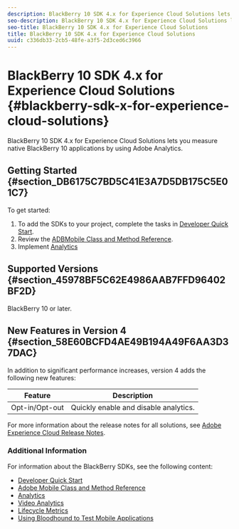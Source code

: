 ```yaml
---
description: BlackBerry 10 SDK 4.x for Experience Cloud Solutions lets you measure native BlackBerry 10 applications by using Adobe Analytics.
seo-description: BlackBerry 10 SDK 4.x for Experience Cloud Solutions lets you measure native BlackBerry 10 applications by using Adobe Analytics.
seo-title: BlackBerry 10 SDK 4.x for Experience Cloud Solutions
title: BlackBerry 10 SDK 4.x for Experience Cloud Solutions
uuid: c336db33-2cb5-48fe-a3f5-2d3ced6c3966
---
```


# BlackBerry 10 SDK 4.x for Experience Cloud Solutions {#blackberry-sdk-x-for-experience-cloud-solutions}

BlackBerry 10 SDK 4.x for Experience Cloud Solutions lets you measure native BlackBerry 10 applications by using Adobe Analytics.

## Getting Started {#section_DB6175C7BD5C41E3A7D5DB175C5E01C7}

To get started:

1. To add the SDKs to your project, complete the tasks in [Developer Quick Start](/help/blackberry/dev-qs.md). 
1. Review the [ADBMobile Class and Method Reference](/help/blackberry/methods.md). 
1. Implement [Analytics](/help/blackberry/analytics.md)

## Supported Versions {#section_45978BF5C62E4986AAB7FFD96402BF2D}

BlackBerry 10 or later.

## New Features in Version 4 {#section_58E60BCFD4AE49B194A49F6AA3D37DAC}

In addition to significant performance increases, version 4 adds the following new features:

| Feature | Description |
|--- |--- |
|Opt-in/Opt-out|Quickly enable and disable analytics.|

For more information about the release notes for all solutions, see [Adobe Experience Cloud Release Notes](https://marketing.adobe.com/resources/help/en_US/whatsnew/). 

### Additional Information

For information about the BlackBerry SDKs, see the following content:

* [Developer Quick Start](/help/blackberry/dev-qs.md)
* [Adobe Mobile Class and Method Reference](/help/blackberry/methods.md)
* [Analytics](/help/blackberry/analytics.md)
* [Video Analytics](/help/blackberry/video-qs.md)
* [Lifecycle Metrics](/help/blackberry/metrics.md)
* [Using Bloodhound to Test Mobile Applications](/help/blackberry/bloodhound.md)
